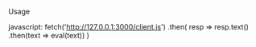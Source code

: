 Usage


<!-- Development -->
javascript: fetch('http://127.0.0.1:3000/client.js')
    .then(
        resp => resp.text()
            .then(text => eval(text))
    )

<!-- Production -->